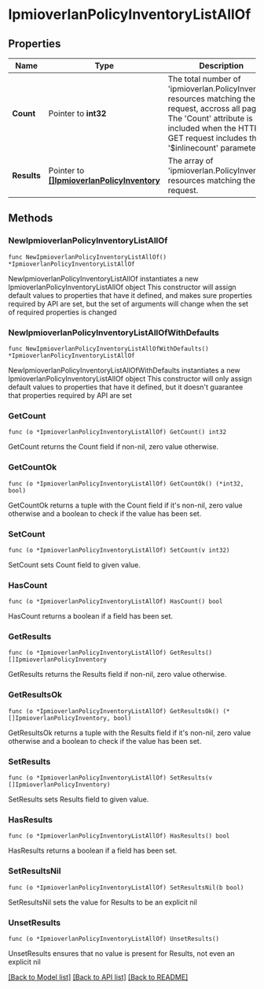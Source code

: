 # IpmioverlanPolicyInventoryListAllOf

## Properties

Name | Type | Description | Notes
------------ | ------------- | ------------- | -------------
**Count** | Pointer to **int32** | The total number of &#39;ipmioverlan.PolicyInventory&#39; resources matching the request, accross all pages. The &#39;Count&#39; attribute is included when the HTTP GET request includes the &#39;$inlinecount&#39; parameter. | [optional] 
**Results** | Pointer to [**[]IpmioverlanPolicyInventory**](IpmioverlanPolicyInventory.md) | The array of &#39;ipmioverlan.PolicyInventory&#39; resources matching the request. | [optional] 

## Methods

### NewIpmioverlanPolicyInventoryListAllOf

`func NewIpmioverlanPolicyInventoryListAllOf() *IpmioverlanPolicyInventoryListAllOf`

NewIpmioverlanPolicyInventoryListAllOf instantiates a new IpmioverlanPolicyInventoryListAllOf object
This constructor will assign default values to properties that have it defined,
and makes sure properties required by API are set, but the set of arguments
will change when the set of required properties is changed

### NewIpmioverlanPolicyInventoryListAllOfWithDefaults

`func NewIpmioverlanPolicyInventoryListAllOfWithDefaults() *IpmioverlanPolicyInventoryListAllOf`

NewIpmioverlanPolicyInventoryListAllOfWithDefaults instantiates a new IpmioverlanPolicyInventoryListAllOf object
This constructor will only assign default values to properties that have it defined,
but it doesn't guarantee that properties required by API are set

### GetCount

`func (o *IpmioverlanPolicyInventoryListAllOf) GetCount() int32`

GetCount returns the Count field if non-nil, zero value otherwise.

### GetCountOk

`func (o *IpmioverlanPolicyInventoryListAllOf) GetCountOk() (*int32, bool)`

GetCountOk returns a tuple with the Count field if it's non-nil, zero value otherwise
and a boolean to check if the value has been set.

### SetCount

`func (o *IpmioverlanPolicyInventoryListAllOf) SetCount(v int32)`

SetCount sets Count field to given value.

### HasCount

`func (o *IpmioverlanPolicyInventoryListAllOf) HasCount() bool`

HasCount returns a boolean if a field has been set.

### GetResults

`func (o *IpmioverlanPolicyInventoryListAllOf) GetResults() []IpmioverlanPolicyInventory`

GetResults returns the Results field if non-nil, zero value otherwise.

### GetResultsOk

`func (o *IpmioverlanPolicyInventoryListAllOf) GetResultsOk() (*[]IpmioverlanPolicyInventory, bool)`

GetResultsOk returns a tuple with the Results field if it's non-nil, zero value otherwise
and a boolean to check if the value has been set.

### SetResults

`func (o *IpmioverlanPolicyInventoryListAllOf) SetResults(v []IpmioverlanPolicyInventory)`

SetResults sets Results field to given value.

### HasResults

`func (o *IpmioverlanPolicyInventoryListAllOf) HasResults() bool`

HasResults returns a boolean if a field has been set.

### SetResultsNil

`func (o *IpmioverlanPolicyInventoryListAllOf) SetResultsNil(b bool)`

 SetResultsNil sets the value for Results to be an explicit nil

### UnsetResults
`func (o *IpmioverlanPolicyInventoryListAllOf) UnsetResults()`

UnsetResults ensures that no value is present for Results, not even an explicit nil

[[Back to Model list]](../README.md#documentation-for-models) [[Back to API list]](../README.md#documentation-for-api-endpoints) [[Back to README]](../README.md)


